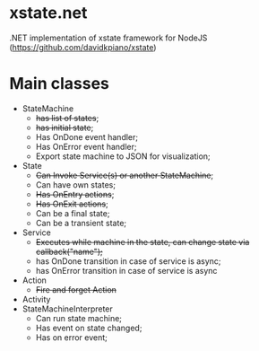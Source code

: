 # xstate.net
.NET implementation of xstate framework for NodeJS (https://github.com/davidkpiano/xstate)

# Main classes

- StateMachine
    - ~~has list of states~~;
    - ~~has initial state~~;
    - Has OnDone event handler;
    - Has OnError event handler;
    - Export state machine to JSON for visualization;
- State
    - ~~Can Invoke Service(s) or another StateMachine~~;
    - Can have own states;
    - ~~Has OnEntry actions~~;
    - ~~Has OnExit actions~~;
    - Can be a final state;
    - Can be a transient state;
- Service
    - ~~Executes while machine in the state, can change state via callback("name");~~
    - has OnDone transition in case of service is async;
    - has OnError transition in case of service is async
- Action
    - ~~Fire and forget Action~~
- Activity
- StateMachineInterpreter
    - Can run state machine;
    - Has event on state changed;
    - Has on error event;